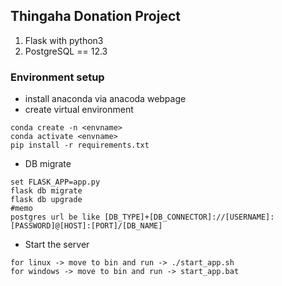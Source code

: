 ## Thingaha Donation Project 

1. Flask with python3
2. PostgreSQL == 12.3

### Environment setup
- install anaconda via anacoda webpage
-  create virtual environment 
```buildoutcfg
conda create -n <envname>
conda activate <envname>
pip install -r requirements.txt
```
- DB migrate
```buildoutcfg
set FLASK_APP=app.py
flask db migrate
flask db upgrade
#memo
postgres url be like [DB_TYPE]+[DB_CONNECTOR]://[USERNAME]:[PASSWORD]@[HOST]:[PORT]/[DB_NAME]
```
- Start the server
```buildoutcfg
for linux -> move to bin and run -> ./start_app.sh
for windows -> move to bin and run -> start_app.bat
```

